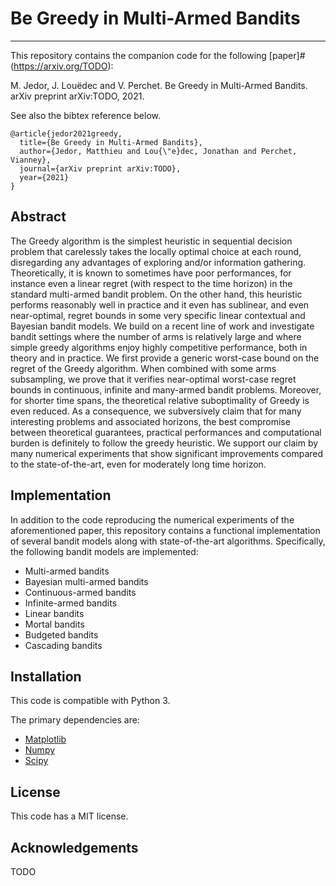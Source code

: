 # Be Greedy in Multi-Armed Bandits
---

This repository contains the companion code for the following [paper]#(https://arxiv.org/TODO):

M. Jedor, J. Louëdec and V. Perchet. Be Greedy in Multi-Armed Bandits. arXiv preprint arXiv:TODO, 2021.

See also the bibtex reference below.

```
@article{jedor2021greedy,
  title={Be Greedy in Multi-Armed Bandits},
  author={Jedor, Matthieu and Lou{\"e}dec, Jonathan and Perchet, Vianney},
  journal={arXiv preprint arXiv:TODO},
  year={2021}
}
```

## Abstract

The Greedy algorithm is the simplest heuristic in sequential decision problem that carelessly takes the locally optimal choice at each round, disregarding any advantages of exploring and/or information gathering. Theoretically, it is known to sometimes have poor performances, for instance even a linear regret (with respect to the time horizon) in the standard multi-armed bandit problem. On the other hand, this heuristic performs reasonably well in practice and it even has sublinear, and even near-optimal, regret bounds in some very specific  linear contextual and Bayesian bandit models.
We build on a recent line of work and investigate bandit settings where the number of arms is relatively large and where simple greedy algorithms enjoy highly competitive performance, both in theory and in practice. We first provide a generic worst-case bound on the regret of the Greedy algorithm. When combined with some arms subsampling, we prove that it verifies near-optimal worst-case regret bounds in continuous, infinite and many-armed bandit problems. Moreover, for shorter time spans, the theoretical relative suboptimality of Greedy is even reduced.
As a consequence, we subversively claim that for many interesting problems and associated horizons, the best compromise between theoretical guarantees, practical performances and computational burden is definitely to follow the greedy heuristic. We support our claim by many numerical experiments that show significant improvements compared to the state-of-the-art, even for moderately long time horizon. 

## Implementation

In addition to the code reproducing the numerical experiments of the aforementioned paper, this repository contains a functional implementation of several bandit models along with state-of-the-art algorithms. Specifically, the following bandit models are implemented:

- Multi-armed bandits
- Bayesian multi-armed bandits
- Continuous-armed bandits
- Infinite-armed bandits
- Linear bandits
- Mortal bandits
- Budgeted bandits
- Cascading bandits

## Installation

This code is compatible with Python 3. 

The primary dependencies are:

* [Matplotlib](https://matplotlib.org/)
* [Numpy](https://numpy.org/)  
* [Scipy](https://www.scipy.org/)

## License

This code has a MIT license.

## Acknowledgements

TODO
